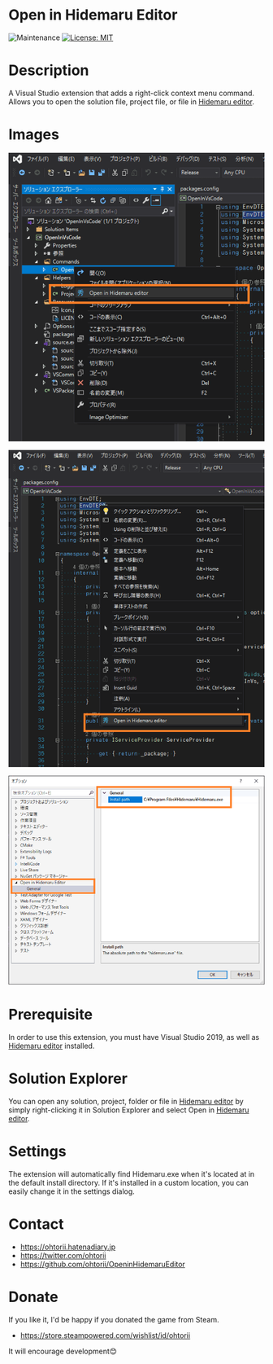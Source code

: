 ﻿# Open in Hidemaru Editor

![Maintenance](https://img.shields.io/maintenance/yes/2025.svg)
[![License: MIT](https://img.shields.io/badge/License-MIT-yellow.svg)](https://opensource.org/licenses/MIT)

# Description

A Visual Studio extension that adds a right-click context menu command. Allows you to open the solution file, project file, or file in [Hidemaru editor](https://hide.maruo.co.jp/index.html).

# Images

![explorer](images/explorer.png "explorer")

![file](images/file.png "file")

![option](images/option.png "option")

# Prerequisite

In order to use this extension, you must have Visual Studio 2019, as well as [Hidemaru editor](https://hide.maruo.co.jp/index.html) installed.

# Solution Explorer

You can open any solution, project, folder or file in [Hidemaru editor](https://hide.maruo.co.jp/index.html) by simply right-clicking it in Solution Explorer and select Open in [Hidemaru editor](https://hide.maruo.co.jp/index.html).

# Settings

The extension will automatically find Hidemaru.exe when it's located at in the default install directory. If it's installed in a custom location, you can easily change it in the settings dialog.

# Contact

- <https://ohtorii.hatenadiary.jp>
- <https://twitter.com/ohtorii>
- <https://github.com/ohtorii/OpeninHidemaruEditor>

# Donate

If you like it, I'd be happy if you donated the game from Steam.

- https://store.steampowered.com/wishlist/id/ohtorii

It will encourage development😊
